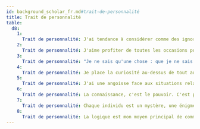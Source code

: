 ```yaml
---
id: background_scholar_fr.md#trait-de-personnalité
title: Trait de personnalité
table:
  d8:
    1:
      Trait de personnalité: J'ai tendance à considérer comme des ignorants ceux qui ne démontrent pas une intelligence et un savoir au moins équivalents au mien.
    2:
      Trait de personnalité: J'aime profiter de toutes les occasions pour faire étalage de mon érudition, surtout dans des domaines hors de ma spécialité.
    3:
      Trait de personnalité: "Je ne sais qu'une chose : que je ne sais rien."
    4:
      Trait de personnalité: Je place la curiosité au-dessus de tout autre trait de caractère.
    5:
      Trait de personnalité: J'ai une angoisse face aux situations relationnelles, et je finis toujours par m'y ridiculiser.
    6:
      Trait de personnalité: La connaissance, c'est le pouvoir. C'est pourquoi je ne partage que rarement ce que je sais.
    7:
      Trait de personnalité: Chaque individu est un mystère, une énigme à résoudre, et j'aime particulièrement les énigmes.
    8:
      Trait de personnalité: La logique est mon moyen principal de communication et le filtre à travers lequel je cherche à comprendre le monde qui m'entoure.
---
```


